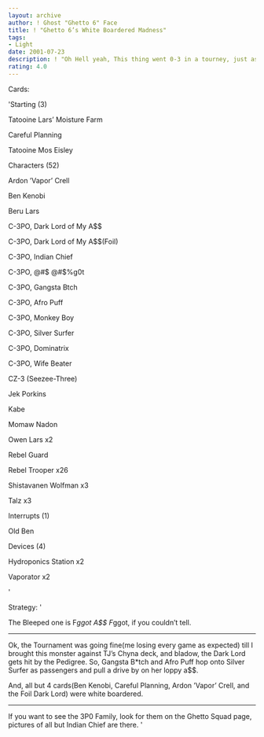 ```yaml
---
layout: archive
author: ! Ghost "Ghetto 6" Face
title: ! "Ghetto 6’s White Boardered Madness"
tags:
- Light
date: 2001-07-23
description: ! "Oh Hell yeah, This thing went 0-3 in a tourney, just as expected of a deck with 52 chars, half of them being rebel troopers."
rating: 4.0
---
```

Cards: 

'Starting (3)

Tatooine Lars’ Moisture Farm 

Careful Planning

Tatooine Mos Eisley 


Characters (52)

Ardon ’Vapor’ Crell

Ben Kenobi

Beru Lars 

C-3PO, Dark Lord of My A$$

C-3PO, Dark Lord of My A$$(Foil)

C-3PO, Indian Chief

C-3PO, @#$%g0t A$$ @#$%g0t

C-3PO, Gangsta Btch

C-3PO, Afro Puff

C-3PO, Monkey Boy

C-3PO, Silver Surfer

C-3PO, Dominatrix

C-3PO, Wife Beater

CZ-3 (Seezee-Three) 

Jek Porkins 

Kabe 

Momaw Nadon 

Owen Lars  x2

Rebel Guard 

Rebel Trooper  x26

Shistavanen Wolfman  x3

Talz  x3


Interrupts (1)

Old Ben 


Devices (4)

Hydroponics Station  x2

Vaporator  x2

'

Strategy: '

The Bleeped one is F*ggot A$$ F*ggot, if you couldn’t tell.

****************************************

Ok, the Tournament was going fine(me losing every game as expected) till I brought this monster against TJ’s Chyna deck, and bladow, the Dark Lord gets hit by the Pedigree.  So, Gangsta B*tch and Afro Puff hop onto Silver Surfer as passengers and pull a drive by on her loppy a$$.  

And, all but 4 cards(Ben Kenobi, Careful Planning, Ardon ’Vapor’ Crell, and the Foil Dark Lord) were white boardered. 

***************************************

If you want to see the 3P0 Family, look for them on the Ghetto Squad page, pictures of all but Indian Chief are there. '